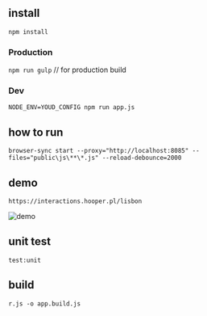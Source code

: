 ## install
`npm install`
### Production
`npm run gulp` // for production build 

### Dev
`NODE_ENV=YOUD_CONFIG npm run app.js`

## how to run
`browser-sync start --proxy="http://localhost:8085" --files="public\js\**\*.js" --reload-debounce=2000`

## demo
`https://interactions.hooper.pl/lisbon`

![demo](https://raw.githubusercontent.com/vonpoland/s4f.interactions/master/public/img/demo.png)

## unit test
`test:unit`

## build
`r.js -o app.build.js`

